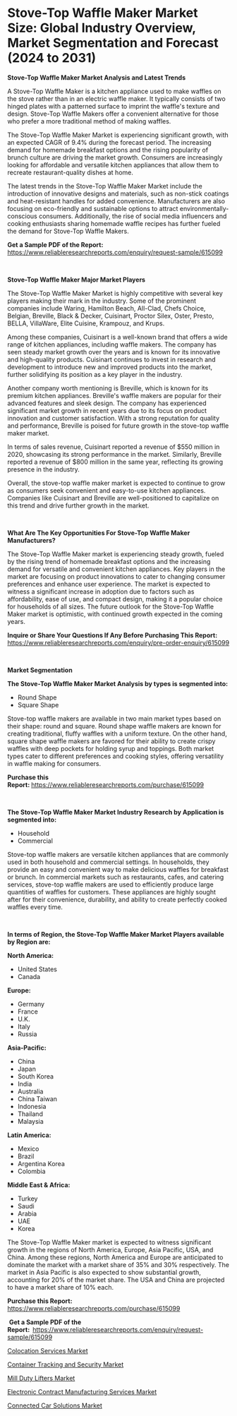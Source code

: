 <p><h1>Stove-Top Waffle Maker Market Size: Global Industry Overview, Market Segmentation and Forecast (2024 to 2031)</h1></p><p><strong>Stove-Top Waffle Maker Market Analysis and Latest Trends</strong></p>
<p><p>A Stove-Top Waffle Maker is a kitchen appliance used to make waffles on the stove rather than in an electric waffle maker. It typically consists of two hinged plates with a patterned surface to imprint the waffle's texture and design. Stove-Top Waffle Makers offer a convenient alternative for those who prefer a more traditional method of making waffles.</p><p>The Stove-Top Waffle Maker Market is experiencing significant growth, with an expected CAGR of 9.4% during the forecast period. The increasing demand for homemade breakfast options and the rising popularity of brunch culture are driving the market growth. Consumers are increasingly looking for affordable and versatile kitchen appliances that allow them to recreate restaurant-quality dishes at home.</p><p>The latest trends in the Stove-Top Waffle Maker Market include the introduction of innovative designs and materials, such as non-stick coatings and heat-resistant handles for added convenience. Manufacturers are also focusing on eco-friendly and sustainable options to attract environmentally-conscious consumers. Additionally, the rise of social media influencers and cooking enthusiasts sharing homemade waffle recipes has further fueled the demand for Stove-Top Waffle Makers.</p></p>
<p><strong>Get a Sample PDF of the Report:&nbsp;</strong> <a href="https://www.reliableresearchreports.com/enquiry/request-sample/615099">https://www.reliableresearchreports.com/enquiry/request-sample/615099</a></p>
<p>&nbsp;</p>
<p><strong>Stove-Top Waffle Maker Major Market Players</strong></p>
<p><p>The Stove-Top Waffle Maker Market is highly competitive with several key players making their mark in the industry. Some of the prominent companies include Waring, Hamilton Beach, All-Clad, Chefs Choice, Belgian, Breville, Black & Decker, Cuisinart, Proctor Silex, Oster, Presto, BELLA, VillaWare, Elite Cuisine, Krampouz, and Krups.</p><p>Among these companies, Cuisinart is a well-known brand that offers a wide range of kitchen appliances, including waffle makers. The company has seen steady market growth over the years and is known for its innovative and high-quality products. Cuisinart continues to invest in research and development to introduce new and improved products into the market, further solidifying its position as a key player in the industry.</p><p>Another company worth mentioning is Breville, which is known for its premium kitchen appliances. Breville's waffle makers are popular for their advanced features and sleek design. The company has experienced significant market growth in recent years due to its focus on product innovation and customer satisfaction. With a strong reputation for quality and performance, Breville is poised for future growth in the stove-top waffle maker market.</p><p>In terms of sales revenue, Cuisinart reported a revenue of $550 million in 2020, showcasing its strong performance in the market. Similarly, Breville reported a revenue of $800 million in the same year, reflecting its growing presence in the industry.</p><p>Overall, the stove-top waffle maker market is expected to continue to grow as consumers seek convenient and easy-to-use kitchen appliances. Companies like Cuisinart and Breville are well-positioned to capitalize on this trend and drive further growth in the market.</p></p>
<p>&nbsp;</p>
<p><strong>What Are The Key Opportunities For Stove-Top Waffle Maker Manufacturers?</strong></p>
<p><p>The Stove-Top Waffle Maker market is experiencing steady growth, fueled by the rising trend of homemade breakfast options and the increasing demand for versatile and convenient kitchen appliances. Key players in the market are focusing on product innovations to cater to changing consumer preferences and enhance user experience. The market is expected to witness a significant increase in adoption due to factors such as affordability, ease of use, and compact design, making it a popular choice for households of all sizes. The future outlook for the Stove-Top Waffle Maker market is optimistic, with continued growth expected in the coming years.</p></p>
<p><strong>Inquire or Share Your Questions If Any Before Purchasing This Report:</strong> <a href="https://www.reliableresearchreports.com/enquiry/pre-order-enquiry/615099">https://www.reliableresearchreports.com/enquiry/pre-order-enquiry/615099</a></p>
<p>&nbsp;</p>
<p><strong>Market Segmentation</strong></p>
<p><strong>The Stove-Top Waffle Maker Market Analysis by types is segmented into:</strong></p>
<p><ul><li>Round Shape</li><li>Square Shape</li></ul></p>
<p><p>Stove-top waffle makers are available in two main market types based on their shape: round and square. Round shape waffle makers are known for creating traditional, fluffy waffles with a uniform texture. On the other hand, square shape waffle makers are favored for their ability to create crispy waffles with deep pockets for holding syrup and toppings. Both market types cater to different preferences and cooking styles, offering versatility in waffle making for consumers.</p></p>
<p><strong>Purchase this Report:&nbsp;</strong><a href="https://www.reliableresearchreports.com/purchase/615099">https://www.reliableresearchreports.com/purchase/615099</a></p>
<p>&nbsp;</p>
<p><strong>The Stove-Top Waffle Maker Market Industry Research by Application is segmented into:</strong></p>
<p><ul><li>Household</li><li>Commercial</li></ul></p>
<p><p>Stove-top waffle makers are versatile kitchen appliances that are commonly used in both household and commercial settings. In households, they provide an easy and convenient way to make delicious waffles for breakfast or brunch. In commercial markets such as restaurants, cafes, and catering services, stove-top waffle makers are used to efficiently produce large quantities of waffles for customers. These appliances are highly sought after for their convenience, durability, and ability to create perfectly cooked waffles every time.</p></p>
<p>&nbsp;</p>
<p><strong>In terms of Region, the Stove-Top Waffle Maker Market Players available by Region are:</strong></p>
<p>
    <p> <strong> North America: </strong>
        <ul>
            <li>United States</li>
            <li>Canada</li>
        </ul>
        </p> 
    <p> <strong> Europe: </strong>
        <ul>
            <li>Germany</li>
            <li>France</li>
            <li>U.K.</li>
            <li>Italy</li>
            <li>Russia</li>
        </ul>
        </p> 
    <p> <strong> Asia-Pacific: </strong>
        <ul>
            <li>China</li>
            <li>Japan</li>
            <li>South Korea</li>
            <li>India</li>
            <li>Australia</li>
            <li>China Taiwan</li>
            <li>Indonesia</li>
            <li>Thailand</li>
            <li>Malaysia</li>
        </ul>
        </p> 
    <p> <strong> Latin America: </strong>
        <ul>
            <li>Mexico</li>
            <li>Brazil</li>
            <li>Argentina Korea</li>
            <li>Colombia</li>
        </ul>
        </p> 
    <p> <strong> Middle East & Africa: </strong>
        <ul>
            <li>Turkey</li>
            <li>Saudi</li>
            <li>Arabia</li>
            <li>UAE</li>
            <li>Korea</li>
        </ul>
    </p>
    </p>
<p><p>The Stove-Top Waffle Maker market is expected to witness significant growth in the regions of North America, Europe, Asia Pacific, USA, and China. Among these regions, North America and Europe are anticipated to dominate the market with a market share of 35% and 30% respectively. The market in Asia Pacific is also expected to show substantial growth, accounting for 20% of the market share. The USA and China are projected to have a market share of 10% each.</p></p>
<p><strong>Purchase this Report: </strong><a href="https://www.reliableresearchreports.com/purchase/615099">https://www.reliableresearchreports.com/purchase/615099</a></p>
<p>&nbsp;<strong>Get a Sample PDF of the Report:&nbsp;&nbsp;</strong><a href="https://www.reliableresearchreports.com/enquiry/request-sample/615099">https://www.reliableresearchreports.com/enquiry/request-sample/615099</a></p>
<p><strong></strong></p>
<p><p><a href="https://medium.com/@avacampbell767/decoding-colocation-services-market-metrics-market-share-trends-and-growth-patterns-f74ad5572a2c">Colocation Services Market</a></p><p><a href="https://medium.com/@avacampbell767/container-tracking-and-security-market-outlook-industry-overview-and-forecast-2024-to-2031-8cda74ba8867">Container Tracking and Security Market</a></p><p><a href="https://github.com/shotows/Market-Research-Report-List-1/blob/main/mill-duty-lifters-market.md">Mill Duty Lifters Market</a></p><p><a href="https://medium.com/@benjaminchavez7555/electronic-contract-manufacturing-services-market-size-market-outlook-and-market-forecast-2024-to-6e29a659196e">Electronic Contract Manufacturing Services Market</a></p><p><a href="https://medium.com/p/36d8b32069ad/edit">Connected Car Solutions Market</a></p></p>